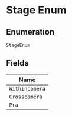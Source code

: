 
# Stage Enum

## Enumeration

`StageEnum`

## Fields

| Name |
|  --- |
| `Withincamera` |
| `Crosscamera` |
| `Pra` |

